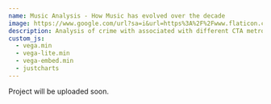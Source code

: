 ```yaml
---
name: Music Analysis - How Music has evolved over the decade
image: https://www.google.com/url?sa=i&url=https%3A%2F%2Fwww.flaticon.com%2Ffree-icon%2Fmusic_3844724&psig=AOvVaw3ePXxGRouAgf0v00icDrqH&ust=1675618077638000&source=images&cd=vfe&ved=0CA8QjRxqFwoTCJivgvux_PwCFQAAAAAdAAAAABAD
description: Analysis of crime with associated with different CTA metro line 
custom_js:
  - vega.min
  - vega-lite.min
  - vega-embed.min
  - justcharts
---
```


Project will be uploaded soon.
